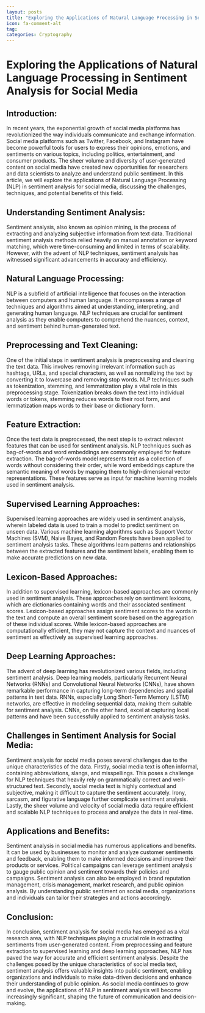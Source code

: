 ```yaml
---
layout: posts
title: "Exploring the Applications of Natural Language Processing in Sentiment Analysis for Social Media"
icon: fa-comment-alt
tag:      
categories: Cryptography
---
```



# Exploring the Applications of Natural Language Processing in Sentiment Analysis for Social Media

## Introduction:
In recent years, the exponential growth of social media platforms has revolutionized the way individuals communicate and exchange information. Social media platforms such as Twitter, Facebook, and Instagram have become powerful tools for users to express their opinions, emotions, and sentiments on various topics, including politics, entertainment, and consumer products. The sheer volume and diversity of user-generated content on social media have created new opportunities for researchers and data scientists to analyze and understand public sentiment. In this article, we will explore the applications of Natural Language Processing (NLP) in sentiment analysis for social media, discussing the challenges, techniques, and potential benefits of this field.

## Understanding Sentiment Analysis:
Sentiment analysis, also known as opinion mining, is the process of extracting and analyzing subjective information from text data. Traditional sentiment analysis methods relied heavily on manual annotation or keyword matching, which were time-consuming and limited in terms of scalability. However, with the advent of NLP techniques, sentiment analysis has witnessed significant advancements in accuracy and efficiency.

## Natural Language Processing:
NLP is a subfield of artificial intelligence that focuses on the interaction between computers and human language. It encompasses a range of techniques and algorithms aimed at understanding, interpreting, and generating human language. NLP techniques are crucial for sentiment analysis as they enable computers to comprehend the nuances, context, and sentiment behind human-generated text.

## Preprocessing and Text Cleaning:
One of the initial steps in sentiment analysis is preprocessing and cleaning the text data. This involves removing irrelevant information such as hashtags, URLs, and special characters, as well as normalizing the text by converting it to lowercase and removing stop words. NLP techniques such as tokenization, stemming, and lemmatization play a vital role in this preprocessing stage. Tokenization breaks down the text into individual words or tokens, stemming reduces words to their root form, and lemmatization maps words to their base or dictionary form.

## Feature Extraction:
Once the text data is preprocessed, the next step is to extract relevant features that can be used for sentiment analysis. NLP techniques such as bag-of-words and word embeddings are commonly employed for feature extraction. The bag-of-words model represents text as a collection of words without considering their order, while word embeddings capture the semantic meaning of words by mapping them to high-dimensional vector representations. These features serve as input for machine learning models used in sentiment analysis.

## Supervised Learning Approaches:
Supervised learning approaches are widely used in sentiment analysis, wherein labeled data is used to train a model to predict sentiment on unseen data. Various machine learning algorithms such as Support Vector Machines (SVM), Naive Bayes, and Random Forests have been applied to sentiment analysis tasks. These algorithms learn patterns and relationships between the extracted features and the sentiment labels, enabling them to make accurate predictions on new data.

## Lexicon-Based Approaches:
In addition to supervised learning, lexicon-based approaches are commonly used in sentiment analysis. These approaches rely on sentiment lexicons, which are dictionaries containing words and their associated sentiment scores. Lexicon-based approaches assign sentiment scores to the words in the text and compute an overall sentiment score based on the aggregation of these individual scores. While lexicon-based approaches are computationally efficient, they may not capture the context and nuances of sentiment as effectively as supervised learning approaches.

## Deep Learning Approaches:
The advent of deep learning has revolutionized various fields, including sentiment analysis. Deep learning models, particularly Recurrent Neural Networks (RNNs) and Convolutional Neural Networks (CNNs), have shown remarkable performance in capturing long-term dependencies and spatial patterns in text data. RNNs, especially Long Short-Term Memory (LSTM) networks, are effective in modeling sequential data, making them suitable for sentiment analysis. CNNs, on the other hand, excel at capturing local patterns and have been successfully applied to sentiment analysis tasks.

## Challenges in Sentiment Analysis for Social Media:
Sentiment analysis for social media poses several challenges due to the unique characteristics of the data. Firstly, social media text is often informal, containing abbreviations, slangs, and misspellings. This poses a challenge for NLP techniques that heavily rely on grammatically correct and well-structured text. Secondly, social media text is highly contextual and subjective, making it difficult to capture the sentiment accurately. Irony, sarcasm, and figurative language further complicate sentiment analysis. Lastly, the sheer volume and velocity of social media data require efficient and scalable NLP techniques to process and analyze the data in real-time.

## Applications and Benefits:
Sentiment analysis in social media has numerous applications and benefits. It can be used by businesses to monitor and analyze customer sentiments and feedback, enabling them to make informed decisions and improve their products or services. Political campaigns can leverage sentiment analysis to gauge public opinion and sentiment towards their policies and campaigns. Sentiment analysis can also be employed in brand reputation management, crisis management, market research, and public opinion analysis. By understanding public sentiment on social media, organizations and individuals can tailor their strategies and actions accordingly.

## Conclusion:
In conclusion, sentiment analysis for social media has emerged as a vital research area, with NLP techniques playing a crucial role in extracting sentiments from user-generated content. From preprocessing and feature extraction to supervised learning and deep learning approaches, NLP has paved the way for accurate and efficient sentiment analysis. Despite the challenges posed by the unique characteristics of social media text, sentiment analysis offers valuable insights into public sentiment, enabling organizations and individuals to make data-driven decisions and enhance their understanding of public opinion. As social media continues to grow and evolve, the applications of NLP in sentiment analysis will become increasingly significant, shaping the future of communication and decision-making.